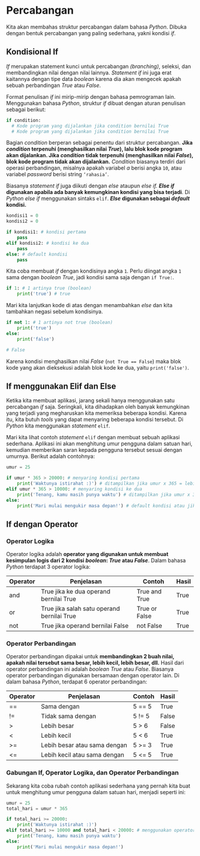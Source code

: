 # Percabangan

Kita akan membahas struktur percabangan dalam bahasa *Python*. Dibuka dengan bentuk percabangan yang paling sederhana, yakni kondisi *if*.

## Kondisional If

*If* merupakan statement kunci untuk percabangan *(branching)*, seleksi, dan membandingkan nilai dengan nilai lainnya. *Statement if* ini juga erat kaitannya dengan tipe data *boolean* karena dia akan mengecek apakah sebuah perbandingan *True* atau *False*.

Format penulisan *if* ini mirip-mirip dengan bahasa pemrograman lain. Menggunakan bahasa *Python*, struktur *if* dibuat dengan aturan penulisan sebagai berikut:

```py
if condition:
  # Kode program yang dijalankan jika condition bernilai True
  # Kode program yang dijalankan jika condition bernilai True
```

Bagian *condition* berperan sebagai penentu dari struktur percabangan. **Jika *condition* terpenuhi (menghasilkan nilai *True*), lalu blok kode program akan dijalankan. Jika *condition* tidak terpenuhi (menghasilkan nilai *False*), blok kode program tidak akan dijalankan.** *Condition* biasanya terdiri dari operasi perbandingan, misalnya apakah variabel *a* berisi angka `10`, atau variabel *password* berisi string `‘rahasia’`.

Biasanya *statement* *if* juga diikuti dengan *else* ataupun *else if.* ***Else if* digunakan apabila ada banyak kemungkinan kondisi yang bisa terjadi**. Di *Python* *else if* menggunakan sintaks `elif`. ***Else* digunakan sebagai *default* kondisi.**

```py
kondisi1 = 0
kondisi2 = 0

if kondisi1: # kondisi pertama
    pass
elif kondisi2: # kondisi ke dua
    pass
else: # default kondisi
    pass
```

Kita coba membuat *if* dengan kondisinya angka `1`. Perlu diingat angka `1` sama dengan *boolean* *True*, jadi kondisi sama saja dengan `if True:`.

```py
if 1: # 1 artinya true (boolean)
    print('true') # true
```

Mari kita lanjutkan kode di atas dengan menambahkan *else* dan kita tambahkan negasi sebelum kondisinya.

```py
if not 1: # 1 artinya not true (boolean)
    print('true')
else:
    print('false')

# False
```

Karena kondisi menghasilkan nilai *False* (`not True == False`) maka blok kode yang akan dieksekusi adalah blok kode ke dua, yaitu `print('false')`.

## If menggunakan Elif dan Else

Ketika kita membuat aplikasi, jarang sekali hanya menggunakan satu percabangan *if* saja. Seringkali, kita dihadapkan oleh banyak kemungkinan yang terjadi yang megharuskan kita memeriksa beberapa kondisi. Karena itu, kita butuh *tools* yang dapat menyaring beberapa kondisi tersebut. Di *Python* kita menggunakan *statement* `elif`.

Mari kita lihat contoh *statement* `elif` dengan membuat sebuah aplikasi sederhana. Aplikasi ini akan menghitung umur pengguna dalam satuan hari, kemudian memberikan saran kepada pengguna tersebut sesuai dengan umurnya. Berikut adalah contohnya:

```py
umur = 25

if umur * 365 > 20000: # menyaring kondisi pertama
    print('Waktunya istirahat :)') # ditampilkan jika umur x 365 = lebih besar dari 20.000 hari (> 54 tahun)
elif umur * 365 > 10000: # menyaring kondisi ke dua
    print('Tenang, kamu masih punya waktu') # ditampilkan jika umur x 365 = lebih besar dari 10.000 hari TAPI kurang dari 20.000 hari (> 27 tahun)
else:
    print('Mari mulai mengukir masa depan!') # default kondisi atau jika umur < 10.000 hari (< 28 tahun)
```

## If dengan Operator

### Operator Logika

Operator logika adalah **operator yang digunakan untuk membuat kesimpulan logis dari 2 kondisi *boolean*: *True* atau *False***. Dalam bahasa *Python* terdapat 3 operator logika:

| Operator | Penjelasan                                 | Contoh        | Hasil |
|----------|--------------------------------------------|---------------|-------|
| and      | True jika ke dua operand bernilai True     | True and True | True  |
| or       | True jika salah satu operand bernilai True | True or False | True  |
| not      | True jika operand bernilai False           | not False     | True  |

### Operator Perbandingan

Operator perbandingan dipakai untuk **membandingkan 2 buah nilai, apakah nilai tersebut sama besar, lebih kecil, lebih besar, dll.** Hasil dari operator perbandingan ini adalah *boolean* *True* atau *False*. Biasanya operator perbandingan digunakan bersamaan dengan operator lain. Di dalam bahasa *Python*, terdapat 6 operator perbandingan:

| Operator | Penjelasan                   | Contoh | Hasil |
|----------|------------------------------|--------|-------|
| ==       | Sama dengan                  | 5 == 5 | True  |
| !=       | Tidak sama dengan            | 5 != 5 | False |
| >        | Lebih besar                  | 5 > 6  | False |
| <        | Lebih kecil                  | 5 < 6  | True  |
| >=       | Lebih besar atau sama dengan | 5 >= 3 | True  |
| <=       | Lebih kecil atau sama dengan | 5 <= 5 | True  |

### Gabungan If, Operator Logika, dan Operator Perbandingan

Sekarang kita coba rubah contoh aplikasi sederhana yang pernah kita buat untuk menghitung umur pengguna dalam satuan hari, menjadi seperti ini:

```py
umur = 25
total_hari = umur * 365

if total_hari >= 20000:
    print('Waktunya istirahat :)')
elif total_hari >= 10000 and total_hari < 20000: # menggunakan operator logika and
    print('Tenang, kamu masih punya waktu')
else:
    print('Mari mulai mengukir masa depan!')
```
